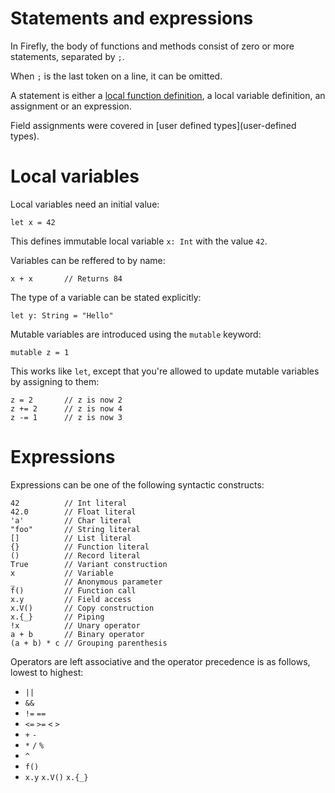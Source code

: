 # Statements and expressions

In Firefly, the body of functions and methods consist of zero or more statements, separated by `;`.

When `;` is the last token on a line, it can be omitted.

A statement is either a [local function definition](functions-and-methods), a local variable definition, an assignment or an expression.

Field assignments were covered in [user defined types](user-defined types).


# Local variables

Local variables need an initial value:

```firefly
let x = 42
```

This defines immutable local variable `x: Int` with the value `42`.

Variables can be reffered to by name:

```firefly
x + x       // Returns 84
```

The type of a variable can be stated explicitly:

```firefly
let y: String = "Hello"
```

Mutable variables are introduced using the `mutable` keyword:

```firefly
mutable z = 1
```

This works like `let`, except that you're allowed to update mutable variables by assigning to them:

```firefly
z = 2       // z is now 2
z += 2      // z is now 4
z -= 1      // z is now 3
```


# Expressions

Expressions can be one of the following syntactic constructs:

```firefly
42          // Int literal
42.0        // Float literal
'a'         // Char literal
"foo"       // String literal
[]          // List literal
{}          // Function literal
()          // Record literal
True        // Variant construction
x           // Variable
_           // Anonymous parameter
f()         // Function call
x.y         // Field access
x.V()       // Copy construction
x.{_}       // Piping
!x          // Unary operator
a + b       // Binary operator
(a + b) * c // Grouping parenthesis
```

Operators are left associative and the operator precedence is as follows, lowest to highest:

 * `||`
 * `&&`
 * `!=` `==`
 * `<=` `>=` `<` `>`
 *  `+` `-`
 * `*` `/` `%`
 * `^`
 * `f()`
 * `x.y` `x.V()` `x.{_}`
